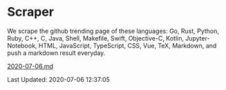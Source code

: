 # Scraper

We scrape the github trending page of these languages: Go, Rust, Python, Ruby, C++, C, Java, Shell, Makefile, Swift, Objective-C, Kotlin, Jupyter-Notebook, HTML, JavaScript, TypeScript, CSS, Vue, TeX, Markdown, and push a markdown result everyday.

[2020-07-06.md](https://github.com/yangwenmai/Scraper/blob/master/2020-07-06.md)

Last Updated: 2020-07-06 12:37:05